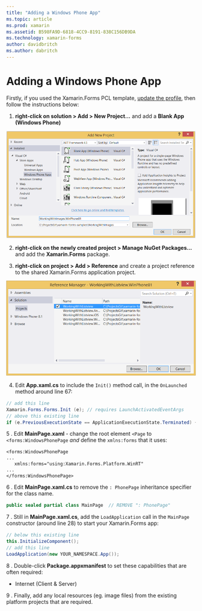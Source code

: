 ```yaml
---
title: "Adding a Windows Phone App"
ms.topic: article
ms.prod: xamarin
ms.assetid: B598FA9D-6818-4CC9-8191-838C156DB9DA
ms.technology: xamarin-forms
author: davidbritch
ms.author: dabritch
---
```


# Adding a Windows Phone App


Firstly, if you used the Xamarin.Forms PCL template, [update the profile](~/xamarin-forms/platform/windows/installation/index.md),
  then follow the instructions below:

1. **right-click on solution > Add > New Project...** and add a **Blank App (Windows Phone)**

  ![](phone-images/add-wp81.png "Add New Project Dialog")

2. **right-click on the newly created project > Manage NuGet Packages...** and
   add the **Xamarin.Forms** package.

3. **right-click on project > Add > Reference** and create a project
  reference to the shared Xamarin.Forms application project.

  ![](phone-images/addref.png "Reference Manager Dialog")

4. Edit **App.xaml.cs** to include the `Init()` method call,
  in the `OnLaunched` method around line 67:

```csharp
// add this line
Xamarin.Forms.Forms.Init (e); // requires LaunchActivatedEventArgs
// above this existing line
if (e.PreviousExecutionState == ApplicationExecutionState.Terminated) {}
```

 5 . Edit **MainPage.xaml** - change the root element `<Page` to `<forms:WindowsPhonePage` *and*
  define the `xmlns:forms` that it uses:

```xaml
<forms:WindowsPhonePage
...
   xmlns:forms="using:Xamarin.Forms.Platform.WinRT"
...
</forms:WindowsPhonePage>
```

 6 . Edit **MainPage.xaml.cs** to remove the `: PhonePage`
 inheritance specifier for the class name.

```csharp
public sealed partial class MainPage  // REMOVE ": PhonePage"
```

 7 . Still in **MainPage.xaml.cs**, add the `LoadApplication` call
  in the `MainPage` constructor (around line 28) to start your Xamarin.Forms app:

```csharp
// below this existing line
this.InitializeComponent();
// add this line
LoadApplication(new YOUR_NAMESPACE.App());
```

8 . Double-click **Package.appxmanifest** to set these capabilities
  that are often required:

  * Internet (Client & Server)

9 . Finally, add any local resources (eg. image files) from
  the existing platform projects that are required.

